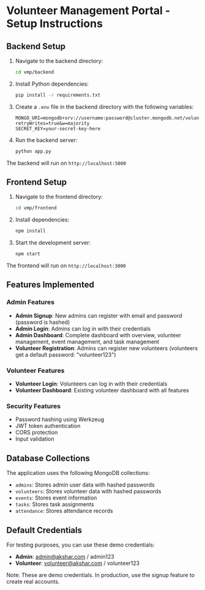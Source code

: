 # Volunteer Management Portal - Setup Instructions

## Backend Setup

1. Navigate to the backend directory:
   ```bash
   cd vmp/backend
   ```

2. Install Python dependencies:
   ```bash
   pip install -r requirements.txt
   ```

3. Create a `.env` file in the backend directory with the following variables:
   ```
   MONGO_URI=mongodb+srv://username:password@cluster.mongodb.net/volunteer_management?retryWrites=true&w=majority
   SECRET_KEY=your-secret-key-here
   ```

4. Run the backend server:
   ```bash
   python app.py
   ```

The backend will run on `http://localhost:5000`

## Frontend Setup

1. Navigate to the frontend directory:
   ```bash
   cd vmp/frontend
   ```

2. Install dependencies:
   ```bash
   npm install
   ```

3. Start the development server:
   ```bash
   npm start
   ```

The frontend will run on `http://localhost:3000`

## Features Implemented

### Admin Features
- **Admin Signup**: New admins can register with email and password (password is hashed)
- **Admin Login**: Admins can log in with their credentials
- **Admin Dashboard**: Complete dashboard with overview, volunteer management, event management, and task management
- **Volunteer Registration**: Admins can register new volunteers (volunteers get a default password: "volunteer123")

### Volunteer Features
- **Volunteer Login**: Volunteers can log in with their credentials
- **Volunteer Dashboard**: Existing volunteer dashboard with all features

### Security Features
- Password hashing using Werkzeug
- JWT token authentication
- CORS protection
- Input validation

## Database Collections

The application uses the following MongoDB collections:
- `admins`: Stores admin user data with hashed passwords
- `volunteers`: Stores volunteer data with hashed passwords
- `events`: Stores event information
- `tasks`: Stores task assignments
- `attendance`: Stores attendance records

## Default Credentials

For testing purposes, you can use these demo credentials:
- **Admin**: admin@akshar.com / admin123
- **Volunteer**: volunteer@akshar.com / volunteer123

Note: These are demo credentials. In production, use the signup feature to create real accounts.
